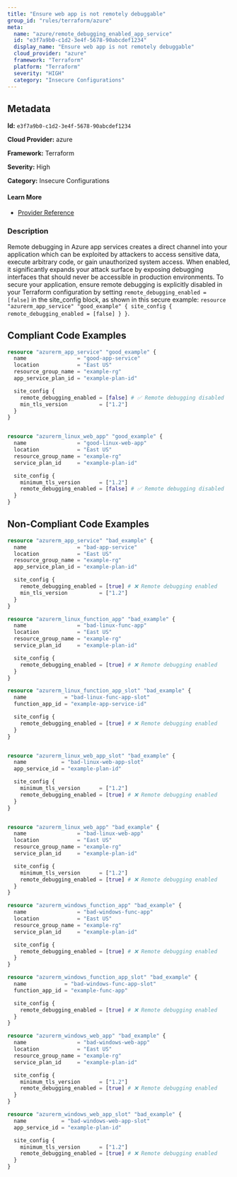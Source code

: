 ```yaml
---
title: "Ensure web app is not remotely debuggable"
group_id: "rules/terraform/azure"
meta:
  name: "azure/remote_debugging_enabled_app_service"
  id: "e3f7a9b0-c1d2-3e4f-5678-90abcdef1234"
  display_name: "Ensure web app is not remotely debuggable"
  cloud_provider: "azure"
  framework: "Terraform"
  platform: "Terraform"
  severity: "HIGH"
  category: "Insecure Configurations"
---
```

## Metadata

**Id:** `e3f7a9b0-c1d2-3e4f-5678-90abcdef1234`

**Cloud Provider:** azure

**Framework:** Terraform

**Severity:** High

**Category:** Insecure Configurations

#### Learn More

 - [Provider Reference](https://registry.terraform.io/providers/hashicorp/azurerm/latest/docs/resources/app_service#site_config)

### Description

 Remote debugging in Azure app services creates a direct channel into your application which can be exploited by attackers to access sensitive data, execute arbitrary code, or gain unauthorized system access. When enabled, it significantly expands your attack surface by exposing debugging interfaces that should never be accessible in production environments. To secure your application, ensure remote debugging is explicitly disabled in your Terraform configuration by setting `remote_debugging_enabled = [false]` in the site_config block, as shown in this secure example: ```resource "azurerm_app_service" "good_example" { site_config { remote_debugging_enabled = [false] } }```.


## Compliant Code Examples
```terraform
resource "azurerm_app_service" "good_example" {
  name                = "good-app-service"
  location            = "East US"
  resource_group_name = "example-rg"
  app_service_plan_id = "example-plan-id"

  site_config {
    remote_debugging_enabled = [false] # ✅ Remote debugging disabled
    min_tls_version          = ["1.2"]
  }
}

```

```terraform

resource "azurerm_linux_web_app" "good_example" {
  name                = "good-linux-web-app"
  location            = "East US"
  resource_group_name = "example-rg"
  service_plan_id     = "example-plan-id"

  site_config {
    minimum_tls_version      = ["1.2"]
    remote_debugging_enabled = [false] # ✅ Remote debugging disabled
  }
}

```
## Non-Compliant Code Examples
```terraform
resource "azurerm_app_service" "bad_example" {
  name                = "bad-app-service"
  location            = "East US"
  resource_group_name = "example-rg"
  app_service_plan_id = "example-plan-id"

  site_config {
    remote_debugging_enabled = [true] # ❌ Remote debugging enabled
    min_tls_version          = ["1.2"]
  }
}

resource "azurerm_linux_function_app" "bad_example" {
  name                = "bad-linux-func-app"
  location            = "East US"
  resource_group_name = "example-rg"
  service_plan_id     = "example-plan-id"

  site_config {
    remote_debugging_enabled = [true] # ❌ Remote debugging enabled
  }
}

resource "azurerm_linux_function_app_slot" "bad_example" {
  name            = "bad-linux-func-app-slot"
  function_app_id = "example-app-service-id"

  site_config {
    remote_debugging_enabled = [true] # ❌ Remote debugging enabled
  }
}


resource "azurerm_linux_web_app_slot" "bad_example" {
  name           = "bad-linux-web-app-slot"
  app_service_id = "example-plan-id"

  site_config {
    minimum_tls_version      = ["1.2"]
    remote_debugging_enabled = [true] # ❌ Remote debugging enabled
  }
}


resource "azurerm_linux_web_app" "bad_example" {
  name                = "bad-linux-web-app"
  location            = "East US"
  resource_group_name = "example-rg"
  service_plan_id     = "example-plan-id"

  site_config {
    minimum_tls_version      = ["1.2"]
    remote_debugging_enabled = [true] # ❌ Remote debugging enabled
  }
}

resource "azurerm_windows_function_app" "bad_example" {
  name                = "bad-windows-func-app"
  location            = "East US"
  resource_group_name = "example-rg"
  service_plan_id     = "example-plan-id"

  site_config {
    remote_debugging_enabled = [true] # ❌ Remote debugging enabled
  }
}

resource "azurerm_windows_function_app_slot" "bad_example" {
  name            = "bad-windows-func-app-slot"
  function_app_id = "example-func-app"

  site_config {
    remote_debugging_enabled = [true] # ❌ Remote debugging enabled
  }
}

resource "azurerm_windows_web_app" "bad_example" {
  name                = "bad-windows-web-app"
  location            = "East US"
  resource_group_name = "example-rg"
  service_plan_id     = "example-plan-id"

  site_config {
    minimum_tls_version      = ["1.2"]
    remote_debugging_enabled = [true] # ❌ Remote debugging enabled
  }
}

resource "azurerm_windows_web_app_slot" "bad_example" {
  name           = "bad-windows-web-app-slot"
  app_service_id = "example-plan-id"

  site_config {
    minimum_tls_version      = ["1.2"]
    remote_debugging_enabled = [true] # ❌ Remote debugging enabled
  }
}

```